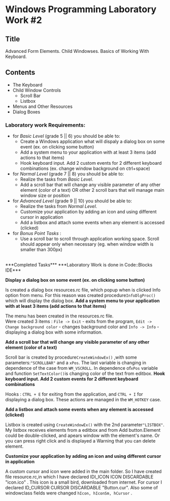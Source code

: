 # Windows Programming Laboratory Work #2

## Title
Advanced Form Elements. Child Windowses. Basics of Working With Keyboard.

## Contents
* The Keyboard
* Child Window Controls
  * Scroll Bar
  * Listbox
* Menus and Other Resources
* Dialog Boxes

### Laboratory work Requirements:
  - for _Basic Level_ (grade 5 || 6) you should be able to:
    * Create a Windows application what will dispaly a dialog box on some event (ex. on clicking some button)
    * Add a system menu to your application with at least 3 items (add actions to that items)
    * Hook keyboard input. Add 2 custom events for 2 different keyboard combinations (ex. change window background on ctrl+space) 
  - for _Normal Level_ (grade 7 || 8) you should be able to:
    * Realize the tasks from _Basic Level_.
    * Add a scroll bar that will change any visible parameter of any other element (color of a text) OR other 2 scroll bars that will manage main window size or position
  - for _Advanced Level_ (grade 9 || 10) you should be able to:
    * Realize the tasks from _Normal Level_.
    * Customize your application by adding an icon and using different cursor in application
    * Add a listbox and attach some events when any element is accessed (clicked)
  - for _Bonus Point Tasks_ :
    * Use a scroll bar to scroll through application working space. Scroll should appear only when necessary (eg. when window width is smaller than 300px)
 </br>
***Completed Tasks***
***Laboratory Work is done in Code::Blocks IDE***

  **Display a dialog box on some event (ex. on clicking some button)**

Is created a dialog box resources.rc file, which popup when is clicked Info option from menu. 
For this reason was created procedure`InfoDlgProc()` which will display the dialog box.
  **Add a system menu to your application with at least 3 items (add actions to that items)**

The menu has been created in the resources.rc file. <br> Were created 3 items : `File -> Exit` - exits from the program, `Edit -> Change background color` - changes background color and `Info -> Info` - displaying a dialog box with some information.

  **Add a scroll bar that will change any visible parameter of any other element (color of a text)**

Scroll bar is created by procedure`CreateWindowEx()` ,with some parameters:`"SCROLLBAR"` and a `xPos`. The last variable is changing in dependence of the case from `WM_VSCROLL`. In dependence of`xPos` variable and function `SetTextColor()`is changing color of the text from editbox.
  **Hook keyboard input. Add 2 custom events for 2 different keyboard combinations**

Hooks : `CTRL + E` for exiting from the application, and `CTRL + I` for displaying a dialog box. These actions are managed in the `WM_HOTKEY` case.

  **Add a listbox and attach some events when any element is accessed (clicked)**

Listbox is created using `CreateWindowEx()`  with the 2nd parameter`"LISTBOX"`. My listbox receives elements from a editbox and from Add button.Element could be double-clicked, and apears window with the element's name. Or you can press right click and is displayed a Warning that you can delete element.

  **Customize your application by adding an icon and using different cursor in application**

A custom cursor and icon were added in the main folder. So I have created file resource.rc,in which I have declared IDI\_ICON ICON DISCARDABLE "icon.ico" . This icon is a small bird, downloaded from internet. For cursor I declared ID\_CURSOR CURSOR DISCARDABLE "Button.cur". Also some of windowclass fields were changed `hIcon, hIconSm, hCursor` .

